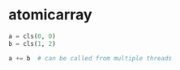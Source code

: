 # atomicarray

```python
a = cls(0, 0)
b = cls(1, 2)

a += b  # can be called from multiple threads
```
